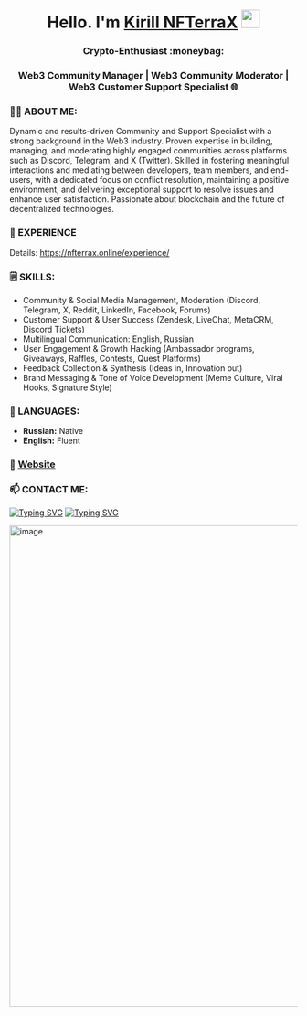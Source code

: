 <h1 align="center">Hello. I'm <a href="https://linkedin.com/in/nfterrax" target="_blank">Kirill NFTerraX</a> 
<img src="https://github.com/blackcater/blackcater/raw/main/images/Hi.gif" height="32"/></h1>
<h3 align="center">Crypto-Enthusiast :moneybag:</h3>
<h3 align="center">Web3 Community Manager | Web3 Community Moderator | Web3 Customer Support Specialist 🌐</h3>


### 🙋‍♂️ ABOUT ME:
Dynamic and results-driven Community and Support Specialist with a strong background in the Web3 industry. Proven expertise in building, managing, and moderating highly engaged communities across platforms such as Discord, Telegram, and X (Twitter). Skilled in fostering meaningful interactions and mediating between developers, team members, and end-users, with a dedicated focus on conflict resolution, maintaining a positive environment, and delivering exceptional support to resolve issues and enhance user satisfaction. Passionate about blockchain and the future of decentralized technologies.

### 💼 EXPERIENCE
Details: https://nfterrax.online/experience/

### 🗒️ SKILLS:
- Community & Social Media Management, Moderation (Discord, Telegram, X, Reddit, LinkedIn, Facebook, Forums)
- Customer Support & User Success (Zendesk, LiveChat, MetaCRM, Discord Tickets)
- Multilingual Communication: English, Russian
- User Engagement & Growth Hacking (Ambassador programs, Giveaways, Raffles, Contests, Quest Platforms)
- Feedback Collection & Synthesis (Ideas in, Innovation out)
- Brand Messaging & Tone of Voice Development (Meme Culture, Viral Hooks, Signature Style)

### 🚩 LANGUAGES:
- **Russian:** Native
- **English:** Fluent

### 🔗 [Website](https://nfterrax.online/)

### 📫 CONTACT ME:
[![Typing SVG](https://readme-typing-svg.herokuapp.com?color=%2336BCF7&lines=CONTACT+ME)](https://t.me/nfterrax)
[![Typing SVG](https://readme-typing-svg.herokuapp.com?color=%2336BCF7&lines=REQUEST+MY+CV)](mailto:hello@nfterrax.online)

<img width="1756" height="843" alt="image" src="https://github.com/user-attachments/assets/44845c0e-40c4-42ab-a637-398d147a21e5" />

